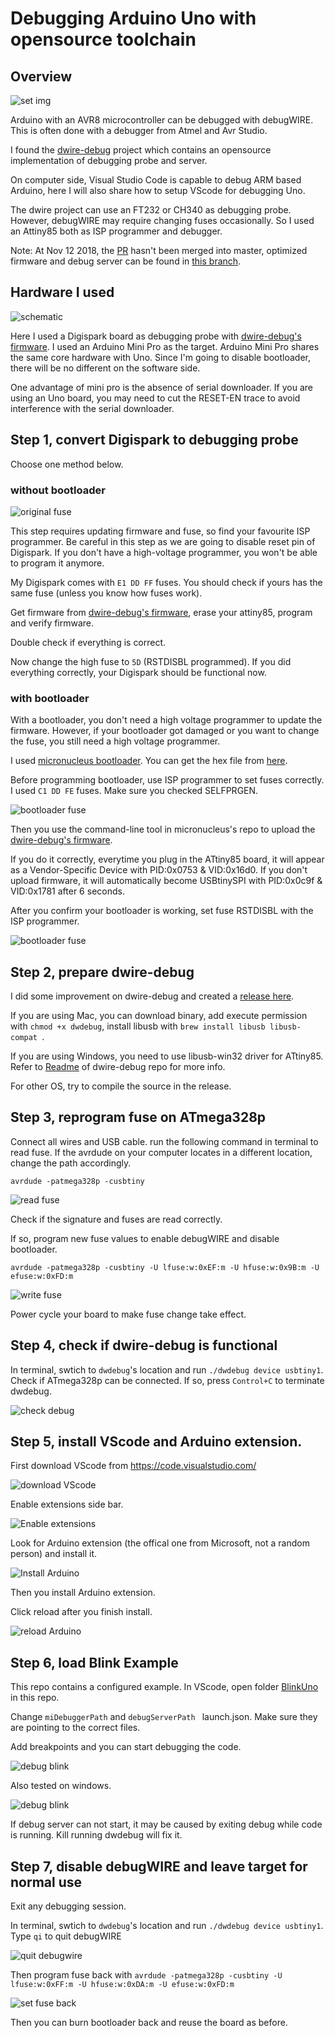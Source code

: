 # Debugging Arduino Uno with opensource toolchain

## Overview

![set img](https://github.com/DeqingSun/Debugging-Arduino-Uno/raw/master/img/tiny_minipro.jpg)

Arduino with an AVR8 microcontroller can be debugged with debugWIRE. This is often done with a debugger from Atmel and Avr Studio.

I found the [dwire-debug](https://github.com/dcwbrown/dwire-debug) project which contains an opensource implementation of debugging probe and server.

On computer side, Visual Studio Code is capable to debug ARM based Arduino, here I will also share how to setup VScode for debugging Uno.

The dwire project can use an FT232 or CH340 as debugging probe. However, debugWIRE may require changing fuses occasionally. So I used an Attiny85 both as ISP programmer and debugger.

Note: At Nov 12 2018, the [PR](https://github.com/dcwbrown/dwire-debug/pull/42) hasn't been merged into master, optimized firmware and debug server can be found in [this branch](https://github.com/DeqingSun/dwire-debug/tree/cherryPick_speedupreading).

## Hardware I used

![schematic](https://github.com/DeqingSun/Debugging-Arduino-Uno/raw/master/img/tiny_minipro_bb.png)

Here I used a Digispark board as debugging probe with [dwire-debug's firmware](https://github.com/dcwbrown/dwire-debug/blob/master/usbtiny/main.hex). I used an Arduino Mini Pro as the target. Arduino Mini Pro shares the same core hardware with Uno. Since I'm going to disable bootloader, there will be no different on the software side. 

One advantage of mini pro is the absence of serial downloader. If you are using an Uno board, you may need to cut the RESET-EN trace to avoid interference with the serial downloader.

## Step 1, convert Digispark to debugging probe

Choose one method below.

### without bootloader

![original fuse](https://github.com/DeqingSun/Debugging-Arduino-Uno/raw/master/img/digispark_original_fuse.png)

This step requires updating firmware and fuse, so find your favourite ISP programmer. Be careful in this step as we are going to disable reset pin of Digispark. If you don't have a high-voltage programmer, you won't be able to program it anymore. 

My Digispark comes with `E1 DD FF` fuses. You should check if yours has the same fuse (unless you know how fuses work).

Get firmware from [dwire-debug's firmware](https://github.com/DeqingSun/dwire-debug/blob/master/usbtiny/main.hex), erase your attiny85, program and verify firmware.

Double check if everything is correct.

Now change the high fuse to `5D` (RSTDISBL programmed). If you did everything correctly, your Digispark should be functional now.

### with bootloader

With a bootloader, you don't need a high voltage programmer to update the firmware. However, if your bootloader got damaged or you want to change the fuse, you still need a high voltage programmer.

I used [micronucleus bootloader](https://github.com/micronucleus/micronucleus). You can get the hex file from [here](https://github.com/micronucleus/micronucleus/blob/master/firmware/releases/t85_default.hex).

Before programming bootloader, use ISP programmer to set fuses correctly. I used `C1 DD FE` fuses. Make sure you checked SELFPRGEN.

![bootloader fuse](https://github.com/DeqingSun/Debugging-Arduino-Uno/raw/master/img/fuseForMicronucleus.png)

Then you use the command-line tool in micronucleus's repo to upload the [dwire-debug's firmware](https://github.com/DeqingSun/dwire-debug/blob/master/usbtiny/main.hex).

If you do it correctly, everytime you plug in the ATtiny85 board, it will appear as a Vendor-Specific Device with PID:0x0753 & VID:0x16d0. If you don't upload firmware, it will automatically become USBtinySPI with PID:0x0c9f & VID:0x1781 after 6 seconds.

After you confirm your bootloader is working, set fuse RSTDISBL with the ISP programmer.  

![bootloader fuse](https://github.com/DeqingSun/Debugging-Arduino-Uno/raw/master/img/fuseForMicronucleusRSTDISBL.png)

## Step 2, prepare dwire-debug

I did some improvement on dwire-debug and created a [release here](https://github.com/DeqingSun/dwire-debug/releases/tag/v0.1). 

If you are using Mac, you can download binary, add execute permission with `chmod +x dwdebug`, install libusb with `brew install libusb libusb-compat `.

If you are using Windows, you need to use libusb-win32 driver for ATtiny85. Refer to [Readme](https://github.com/dcwbrown/dwire-debug#digisparklittlewire-hardware-with-extended-usbtinyspi-firmware) of dwire-debug repo for more info.​

For other OS, try to compile the source in the release. 

## Step 3, reprogram fuse on ATmega328p

Connect all wires and USB cable. run the following command in terminal to read fuse. If the avrdude on your computer locates in a different location, change the path accordingly.

`avrdude -patmega328p -cusbtiny`

![read fuse](https://github.com/DeqingSun/Debugging-Arduino-Uno/raw/master/img/readFuse328.png)

Check if the signature and fuses are read correctly. 

If so, program new fuse values to enable debugWIRE and disable bootloader.

`avrdude -patmega328p -cusbtiny -U lfuse:w:0xEF:m -U hfuse:w:0x9B:m -U efuse:w:0xFD:m`

![write fuse](https://github.com/DeqingSun/Debugging-Arduino-Uno/raw/master/img/writeFuse328.png)

Power cycle your board to make fuse change take effect.

## Step 4, check if dwire-debug is functional

In terminal, swtich to `dwdebug`'s location and run `./dwdebug device usbtiny1`. Check if ATmega328p can be connected. If so, press `Control+C` to terminate dwdebug.

![check debug](https://github.com/DeqingSun/Debugging-Arduino-Uno/raw/master/img/checkdwdebug.png)

## Step 5, install VScode and Arduino extension.

First download VScode from <https://code.visualstudio.com/>

![download VScode](https://github.com/DeqingSun/Debugging-Arduino-Uno/raw/master/img/downloadVScode.png)

Enable extensions side bar.

![Enable extensions](https://github.com/DeqingSun/Debugging-Arduino-Uno/raw/master/img/vscodeShowExtensions.png)

Look for Arduino extension (the offical one from Microsoft, not a random person) and install it.

![Install Arduino](https://github.com/DeqingSun/Debugging-Arduino-Uno/raw/master/img/vscodeInstallArduino.png)

Then you install Arduino extension. 

Click reload after you finish install.

![reload Arduino](https://github.com/DeqingSun/Debugging-Arduino-Uno/raw/master/img/vscodeReload.png)

## Step 6, load Blink Example

This repo contains a configured example. In VScode, open folder [BlinkUno](https://github.com/DeqingSun/Debugging-Arduino-Uno/tree/master/BlinkUno) in this repo.

Change `miDebuggerPath` and `debugServerPath ` launch.json. Make sure they are pointing to the correct files.

Add breakpoints and you can start debugging the code. 

![debug blink](https://github.com/DeqingSun/Debugging-Arduino-Uno/raw/master/img/debugBlink.png)

Also tested on windows.

![debug blink](https://github.com/DeqingSun/Debugging-Arduino-Uno/raw/master/img/debugBlinkWindows.png)

If debug server can not start, it may be caused by exiting debug while code is running. Kill running dwdebug will fix it. 

## Step 7, disable debugWIRE and leave target for normal use

Exit any debugging session.

In terminal, swtich to `dwdebug`'s location and run `./dwdebug device usbtiny1`. Type `qi` to quit debugWIRE

![quit debugwire](https://github.com/DeqingSun/Debugging-Arduino-Uno/raw/master/img/quitDebugWire.png)

Then program fuse back with `avrdude -patmega328p -cusbtiny -U lfuse:w:0xFF:m -U hfuse:w:0xDA:m -U efuse:w:0xFD:m`

![set fuse back](https://github.com/DeqingSun/Debugging-Arduino-Uno/raw/master/img/setFuseBack.png)

Then you can burn bootloader back and reuse the board as before.
